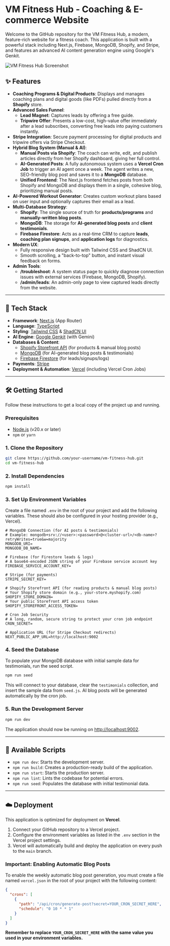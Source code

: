 # VM Fitness Hub - Coaching & E-commerce Website

Welcome to the GitHub repository for the VM Fitness Hub, a modern, feature-rich website for a fitness coach. This application is built with a powerful stack including Next.js, Firebase, MongoDB, Shopify, and Stripe, and features an advanced AI content generation engine using Google's Genkit.

![VM Fitness Hub Screenshot](https://picsum.photos/seed/readme/1200/630)

## ✨ Features

- **Coaching Programs & Digital Products**: Displays and manages coaching plans and digital goods (like PDFs) pulled directly from a **Shopify** store.
- **Advanced Sales Funnel**:
    - **Lead Magnet**: Captures leads by offering a free guide.
    - **Tripwire Offer**: Presents a low-cost, high-value offer immediately after a lead subscribes, converting free leads into paying customers instantly.
- **Stripe Integration**: Secure payment processing for digital products and tripwire offers via Stripe Checkout.
- **Hybrid Blog System (Manual & AI)**:
    - **Manual Posts via Shopify**: The coach can write, edit, and publish articles directly from her Shopify dashboard, giving her full control.
    - **AI-Generated Posts**: A fully autonomous system uses a **Vercel Cron Job** to trigger an AI agent once a week. The agent writes a new, SEO-friendly blog post and saves it to a **MongoDB** database.
    - **Unified Frontend**: The Next.js frontend fetches posts from both Shopify and MongoDB and displays them in a single, cohesive blog, prioritizing manual posts.
- **AI-Powered Workout Generator**: Creates custom workout plans based on user input and optionally captures their email as a lead.
- **Multi-Database Strategy**:
    - **Shopify**: The single source of truth for **products/programs** and **manually-written blog posts**.
    - **MongoDB**: The storage for **AI-generated blog posts** and **client testimonials**.
    - **Firebase Firestore**: Acts as a real-time CRM to capture **leads**, **coaching plan signups**, and **application logs** for diagnostics.
- **Modern UX**:
    - Fully responsive design built with Tailwind CSS and ShadCN UI.
    - Smooth scrolling, a "back-to-top" button, and instant visual feedback on forms.
- **Admin Tools**:
    - **/troubleshoot**: A system status page to quickly diagnose connection issues with external services (Firebase, MongoDB, Shopify).
    - **/admin/leads**: An admin-only page to view captured leads directly from the website.

---

## 🚀 Tech Stack

- **Framework**: [Next.js](https://nextjs.org/) (App Router)
- **Language**: [TypeScript](https://www.typescriptlang.org/)
- **Styling**: [Tailwind CSS](https://tailwindcss.com/) & [ShadCN UI](https://ui.shadcn.com/)
- **AI Engine**: [Google Genkit](https://firebase.google.com/docs/genkit) (with Gemini)
- **Databases & Content**: 
    - [Shopify Storefront API](https://shopify.dev/docs/api/storefront) (for products & manual blog posts)
    - [MongoDB](https://www.mongodb.com/) (for AI-generated blog posts & testimonials)
    - [Firebase Firestore](https://firebase.google.com/docs/firestore) (for leads/signups/logs)
- **Payments**: [Stripe](https://stripe.com/)
- **Deployment & Automation**: [Vercel](https://vercel.com/) (including Vercel Cron Jobs)

---

## 🛠️ Getting Started

Follow these instructions to get a local copy of the project up and running.

### Prerequisites

- [Node.js](https://nodejs.org/en) (v20.x or later)
- `npm` or `yarn`

### 1. Clone the Repository

```bash
git clone https://github.com/your-username/vm-fitness-hub.git
cd vm-fitness-hub
```

### 2. Install Dependencies

```bash
npm install
```

### 3. Set Up Environment Variables

Create a file named `.env` in the root of your project and add the following variables. These should also be configured in your hosting provider (e.g., Vercel).

```env
# MongoDB Connection (for AI posts & testimonials)
# Example: mongodb+srv://<user>:<password>@<cluster-url>/<db-name>?retryWrites=true&w=majority
MONGODB_URI=
MONGODB_DB_NAME=

# Firebase (for Firestore leads & logs)
# A base64-encoded JSON string of your Firebase service account key
FIREBASE_SERVICE_ACCOUNT_KEY=

# Stripe (for payments)
STRIPE_SECRET_KEY=

# Shopify Storefront API (for reading products & manual blog posts)
# Your Shopify store domain (e.g., your-store.myshopify.com)
SHOPIFY_STORE_DOMAIN=
# Your public Storefront API access token
SHOPIFY_STOREFRONT_ACCESS_TOKEN=

# Cron Job Security
# A long, random, secure string to protect your cron job endpoint
CRON_SECRET=

# Application URL (for Stripe Checkout redirects)
NEXT_PUBLIC_APP_URL=http://localhost:9002
```

### 4. Seed the Database

To populate your MongoDB database with initial sample data for testimonials, run the seed script.

```bash
npm run seed
```
This will connect to your database, clear the `testimonials` collection, and insert the sample data from `seed.js`. AI blog posts will be generated automatically by the cron job.

### 5. Run the Development Server

```bash
npm run dev
```

The application should now be running on [http://localhost:9002](http://localhost:9002).

---

## 📜 Available Scripts

- `npm run dev`: Starts the development server.
- `npm run build`: Creates a production-ready build of the application.
- `npm run start`: Starts the production server.
- `npm run lint`: Lints the codebase for potential errors.
- `npm run seed`: Populates the database with initial testimonial data.

---

## ☁️ Deployment

This application is optimized for deployment on **Vercel**. 

1.  Connect your GitHub repository to a Vercel project.
2.  Configure the environment variables as listed in the `.env` section in the Vercel project settings.
3.  Vercel will automatically build and deploy the application on every push to the `main` branch.

### **Important: Enabling Automatic Blog Posts**
To enable the weekly automatic blog post generation, you must create a file named `vercel.json` in the root of your project with the following content:

```json
{
  "crons": [
    {
      "path": "/api/cron/generate-post?secret=YOUR_CRON_SECRET_HERE",
      "schedule": "0 10 * * 1"
    }
  ]
}
```
**Remember to replace `YOUR_CRON_SECRET_HERE` with the same value you used in your environment variables.**
